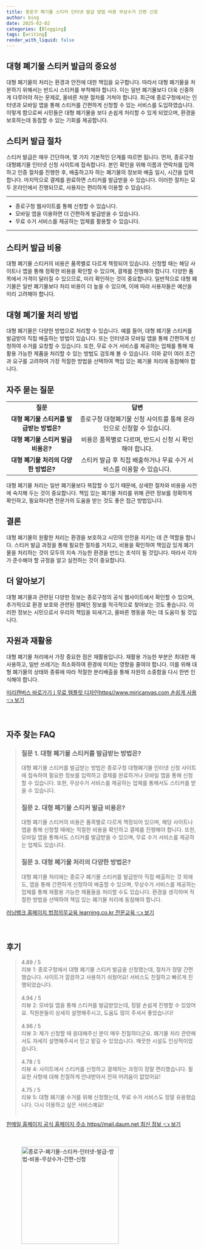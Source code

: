 ```yaml
---
title: 종로구 폐기물 스티커 인터넷 발급 방법 비용 무상수거 간편 신청
author: bing
date: 2025-02-02
categories: [Blogging]
tags: [writing]
render_with_liquid: false
---
```



<h2 id='대형 폐기물 스티커 발급의 중요성'>대형 폐기물 스티커 발급의 중요성</h2>

<p>대형 폐기물의 처리는 환경과 안전에 대한 책임을 요구합니다. 따라서 대형 폐기물을 처분하기 위해서는 반드시 스티커를 부착해야 합니다. 이는 일반 폐기물보다 더욱 신중하게 다루어야 하는 문제로, 올바른 처분 절차를 거쳐야 합니다. 최근에 종로구청에서는 인터넷과 모바일 앱을 통해 스티커를 간편하게 신청할 수 있는 서비스를 도입하였습니다. 이렇게 함으로써 시민들은 대형 폐기물을 보다 손쉽게 처리할 수 있게 되었으며, 환경을 보호하는데 동참할 수 있는 기회를 제공합니다.</p>

<h2 id='스티커 발급 절차'>스티커 발급 절차</h2>

<p>스티커 발급은 매우 간단하며, 몇 가지 기본적인 단계를 따르면 됩니다. 먼저, 종로구청 대형폐기물 인터넷 신청 사이트에 접속합니다. 본인 확인을 위해 이름과 연락처를 입력하고 인증 절차를 진행한 후, 배출하고자 하는 폐기물의 정보와 배출 일시, 시간을 입력합니다. 마지막으로 결제를 완료하면 스티커를 발급받을 수 있습니다. 이러한 절차는 모두 온라인에서 진행되므로, 사용자는 편리하게 이용할 수 있습니다.</p>

<hr />

<ul>
    <li>종로구청 웹사이트를 통해 신청할 수 있습니다.</li>
    <li>모바일 앱을 이용하면 더 간편하게 발급받을 수 있습니다.</li>
    <li>무료 수거 서비스를 제공하는 업체를 활용할 수 있습니다.</li>
</ul>

<hr />

<h2 id='스티커 발급 비용'>스티커 발급 비용</h2>

<p>대형 폐기물 스티커의 비용은 품목별로 다르게 책정되어 있습니다. 신청할 때는 해당 사이트나 앱을 통해 정확한 비용을 확인할 수 있으며, 결제를 진행해야 합니다. 다양한 품목에서 가격이 달라질 수 있으므로, 미리 확인하는 것이 중요합니다. 일반적으로 대형 폐기물은 일반 폐기물보다 처리 비용이 더 높을 수 있으며, 이에 따라 사용자들은 예산을 미리 고려해야 합니다.</p>

<h2 id='대형 폐기물 처리 방법'>대형 폐기물 처리 방법</h2>

<p>대형 폐기물은 다양한 방법으로 처리할 수 있습니다. 예를 들어, 대형 폐기물 스티커를 발급받아 직접 배출하는 방법이 있습니다. 또는 인터넷과 모바일 앱을 통해 간편하게 신청하여 수거를 요청할 수 있습니다. 또한, 무료 수거 서비스를 제공하는 업체를 통해 재활용 가능한 제품을 처리할 수 있는 방법도 검토해 볼 수 있습니다. 이와 같이 여러 조건과 요구를 고려하여 가장 적절한 방법을 선택하여 책임 있는 폐기물 처리에 동참해야 합니다.</p>

<h2 id='자주 묻는 질문'>자주 묻는 질문</h2>

<table>
    <tr>
        <td style="text-align: center; height: 17px;"><b>질문</b></td>
        <td style="text-align: center; height: 17px;"><b>답변</b></td>
    </tr>
    <tr>
        <td style="text-align: center; height: 17px;"><b>대형 폐기물 스티커를 발급받는 방법은?</b></td>
        <td style="text-align: center; height: 17px;">종로구청 대형폐기물 신청 사이트를 통해 온라인으로 신청할 수 있습니다.</td>
    </tr>
    <tr>
        <td style="text-align: center; height: 17px;"><b>대형 폐기물 스티커 발급 비용은?</b></td>
        <td style="text-align: center; height: 17px;">비용은 품목별로 다르며, 반드시 신청 시 확인해야 합니다.</td>
    </tr>
    <tr>
        <td style="text-align: center; height: 17px;"><b>대형 폐기물 처리의 다양한 방법은?</b></td>
        <td style="text-align: center; height: 17px;">스티커 발급 후 직접 배출하거나 무료 수거 서비스를 이용할 수 있습니다.</td>
    </tr>
</table>

<p>대형 폐기물 처리는 일반 폐기물보다 복잡할 수 있기 때문에, 상세한 절차와 비용을 사전에 숙지해 두는 것이 중요합니다. 책임 있는 폐기물 처리를 위해 관련 정보를 정확하게 확인하고, 필요하다면 전문가의 도움을 받는 것도 좋은 접근 방법입니다.</p>

<h2 id='결론'>결론</h2>

<p>대형 폐기물의 원활한 처리는 환경을 보호하고 시민의 안전을 지키는 데 큰 역할을 합니다. 스티커 발급 과정을 통해 필요한 절차를 거치고, 비용을 확인하여 책임감 있게 폐기물을 처리하는 것이 모두의 지속 가능한 환경을 만드는 초석이 될 것입니다. 따라서 각자가 준수해야 할 규정을 알고 실천하는 것이 중요합니다.</p>

<h2 id='더 알아보기'>더 알아보기</h2>

<p>대형 폐기물과 관련된 다양한 정보는 종로구청의 공식 웹사이트에서 확인할 수 있으며, 추가적으로 환경 보호와 관련된 캠페인 정보를 적극적으로 찾아보는 것도 좋습니다. 이러한 정보는 시민으로서 우리의 책임을 되새기고, 올바른 행동을 하는 데 도움이 될 것입니다.</p>

<h2 id='자원과 재활용'>자원과 재활용</h2>

<p>대형 폐기물 처리에서 가장 중요한 점은 재활용입니다. 재활용 가능한 부분은 최대한 재사용하고, 일반 쓰레기는 최소화하여 환경에 미치는 영향을 줄여야 합니다. 이를 위해 대형 폐기물의 상태와 종류에 따라 적절한 분리배출을 통해 자원의 소중함을 다시 한번 인식해야 합니다.</p>


<p><a class="click-button" title="미리캔버스 바로가기ㅣ무료 템플릿 디자인https//www.miricanvas.com 손쉽게 사용" href="https://24nara.github.io/posts/%EB%AF%B8%EB%A6%AC%EC%BA%94%EB%B2%84%EC%8A%A4-%EB%B0%94%EB%A1%9C%EA%B0%80%EA%B8%B0%E3%85%A3%EB%AC%B4%EB%A3%8C-%ED%85%9C%ED%94%8C%EB%A6%BF-%EB%94%94%EC%9E%90%EC%9D%B8httpswww.miricanvas.com-%EC%86%90%EC%89%BD%EA%B2%8C-%EC%82%AC%EC%9A%A9/" rel="dofollow">미리캔버스 바로가기ㅣ무료 템플릿 디자인https//www.miricanvas.com 손쉽게 사용 👈 보기</a></p><br>
<h2 id='자주_찾는_FAQ'>자주 찾는 FAQ</h2>
<div itemscope="" itemtype="https://schema.org/FAQPage"> 
<blockquote> 
<div itemscope="" itemprop="mainEntity" itemtype="https://schema.org/Question"> 
<h3 itemprop="name">질문 1. 대형 폐기물 스티커를 발급받는 방법은?</h3> 
<div itemscope="" itemprop="acceptedAnswer" itemtype="https://schema.org/Answer"> 
<span itemprop="text"> 
<p>대형 폐기물 스티커를 발급받는 방법은 종로구청 대형폐기물 인터넷 신청 사이트에 접속하여 필요한 정보를 입력하고 결제를 완료하거나 모바일 앱을 통해 신청할 수 있습니다. 또한, 무상수거 서비스를 제공하는 업체를 통해서도 스티커를 받을 수 있습니다.</p> 
</span> 
</div> 
</div> 

<div itemscope="" itemprop="mainEntity" itemtype="https://schema.org/Question"> 
<h3 itemprop="name">질문 2. 대형 폐기물 스티커 발급 비용은?</h3> 
<div itemscope="" itemprop="acceptedAnswer" itemtype="https://schema.org/Answer"> 
<span itemprop="text"> 
<p>대형 폐기물 스티커의 비용은 품목별로 다르게 책정되어 있으며, 해당 사이트나 앱을 통해 신청할 때에는 적절한 비용을 확인하고 결제를 진행해야 합니다. 또한, 모바일 앱을 통해서도 스티커를 발급받을 수 있으며, 무료 수거 서비스를 제공하는 업체도 있습니다.</p> 
</span> 
</div> 
</div> 

<div itemscope="" itemprop="mainEntity" itemtype="https://schema.org/Question"> 
<h3 itemprop="name">질문 3. 대형 폐기물 처리의 다양한 방법은?</h3> 
<div itemscope="" itemprop="acceptedAnswer" itemtype="https://schema.org/Answer"> 
<span itemprop="text"> 
<p>대형 폐기물 처리에는 종로구 폐기물 스티커를 발급받아 직접 배출하는 것 외에도, 앱을 통해 간편하게 신청하여 배출할 수 있으며, 무상수거 서비스를 제공하는 업체를 통해 재활용 가능한 제품들을 처리할 수도 있습니다. 환경을 생각하며 적절한 방법을 선택하여 책임 있는 폐기물 처리에 동참해야 합니다.</p> 
</span> 
</div> 
</div> 
</blockquote> 
</div>
<p><a class="click-button" title="러닝뱅크 홈페이지 법정의무교육 learning.co.kr 전문교육" href="https://24nara.github.io/posts/%EB%9F%AC%EB%8B%9D%EB%B1%85%ED%81%AC-%ED%99%88%ED%8E%98%EC%9D%B4%EC%A7%80-%EB%B2%95%EC%A0%95%EC%9D%98%EB%AC%B4%EA%B5%90%EC%9C%A1-learning.co.kr-%EC%A0%84%EB%AC%B8%EA%B5%90%EC%9C%A1/" rel="dofollow">러닝뱅크 홈페이지 법정의무교육 learning.co.kr 전문교육 👈 보기</a></p><br>
<h2 id='후기'>후기</h2>
<div itemscope itemtype="https://schema.org/Product">
  <blockquote>
  <div itemprop="review" itemscope itemtype="https://schema.org/Review">
      <div itemprop="reviewRating" itemscope itemtype="https://schema.org/Rating"> <span itemprop="ratingValue">4.89</span> / <span itemprop="bestRating">5</span> </div>
      <span itemprop="reviewBody">리뷰 1: 종로구청에서 대형 폐기물 스티커 발급을 신청했는데, 절차가 정말 간편했습니다. 사이트가 깔끔하고 사용하기 쉬웠어요! 서비스도 친절하고 빠르게 진행되었습니다.</span>
  </div>
  <br>
  <div itemprop="review" itemscope itemtype="https://schema.org/Review">
      <div itemprop="reviewRating" itemscope itemtype="https://schema.org/Rating"> <span itemprop="ratingValue">4.94</span> / <span itemprop="bestRating">5</span> </div>
      <span itemprop="reviewBody">리뷰 2: 모바일 앱을 통해 스티커를 발급받았는데, 정말 손쉽게 진행할 수 있었어요. 직원분들이 상세히 설명해주시고, 도움도 많이 주셔서 좋았습니다!</span>
  </div>
  <br>
  <div itemprop="review" itemscope itemtype="https://schema.org/Review">
      <div itemprop="reviewRating" itemscope itemtype="https://schema.org/Rating"> <span itemprop="ratingValue">4.96</span> / <span itemprop="bestRating">5</span> </div>
      <span itemprop="reviewBody">리뷰 3: 제가 신청할 때 응대해주신 분이 매우 친절하더군요. 폐기물 처리 관련해서도 자세히 설명해주셔서 믿고 맡길 수 있었습니다. 깨끗한 시설도 인상적이었습니다.</span>
  </div>
  <br>
  <div itemprop="review" itemscope itemtype="https://schema.org/Review">
      <div itemprop="reviewRating" itemscope itemtype="https://schema.org/Rating"> <span itemprop="ratingValue">4.78</span> / <span itemprop="bestRating">5</span> </div>
      <span itemprop="reviewBody">리뷰 4: 사이트에서 스티커를 신청하고 결제하는 과정이 정말 편리했습니다. 필요한 사항에 대해 친절하게 안내받아서 전혀 어려움이 없었어요!</span>
  </div>
  <br>
  <div itemprop="review" itemscope itemtype="https://schema.org/Review">
      <div itemprop="reviewRating" itemscope itemtype="https://schema.org/Rating"> <span itemprop="ratingValue">4.75</span> / <span itemprop="bestRating">5</span> </div>
      <span itemprop="reviewBody">리뷰 5: 대형 폐기물 수거를 위해 신청했는데, 무료 수거 서비스도 정말 유용했습니다. 다시 이용하고 싶은 서비스예요!</span>
  </div>
  <br>
  </blockquote>
</div>
<p><a class="click-button" title="한메일 홈페이지 공식 홈페이지 주소 https//mail.daum.net 최신 정보" href="https://24nara.github.io/posts/%ED%95%9C%EB%A9%94%EC%9D%BC-%ED%99%88%ED%8E%98%EC%9D%B4%EC%A7%80-%EA%B3%B5%EC%8B%9D-%ED%99%88%ED%8E%98%EC%9D%B4%EC%A7%80-%EC%A3%BC%EC%86%8C-httpsmail.daum.net-%EC%B5%9C%EC%8B%A0-%EC%A0%95%EB%B3%B4/" rel="dofollow">한메일 홈페이지 공식 홈페이지 주소 https//mail.daum.net 최신 정보 👈 보기</a></p><br>
<figure class="image"><img src="https://24nara.github.io/assets/img/thumbnail/종로구-폐기물-스티커-인터넷-발급-방법-비용-무상수거-간편-신청.webp" alt="종로구-폐기물-스티커-인터넷-발급-방법-비용-무상수거-간편-신청" width="256" height="256"></figure>